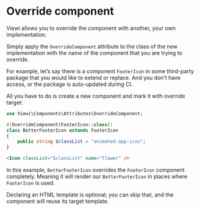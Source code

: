 # Override component

Viewi allows you to override the component with another, your own implementation.

Simply apply the `OverrideComponent` attribute to the class of the new implementation with the name of the component that you are trying to override.

For example, let’s say there is a component `FooterIcon` in some third-party package that you would like to extend or replace. And you don’t have access, or the package is auto-updated during CI.

All you have to do is create a new component and mark it with override target:

```php
use Viewi\Components\Attributes\OverrideComponent;

#[OverrideComponent(FooterIcon::class)]
class BetterFooterIcon extends FooterIcon
{
    public string $classList = "animated-app-icon";
}
```

```html
<Icon classList="$classList" name="flower" />
```

In this example, `BetterFooterIcon` overrides the `FooterIcon` component completely. 
Meaning it will render our `BetterFooterIcon` in places where `FooterIcon` is used.

Declaring an HTML template is optional; you can skip that, and the component will reuse its target template.